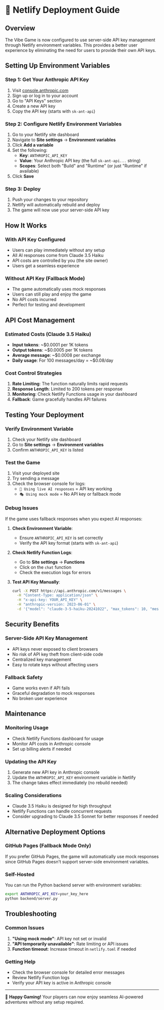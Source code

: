 # 🚀 Netlify Deployment Guide

## Overview
The Vibe Game is now configured to use server-side API key management through Netlify environment variables. This provides a better user experience by eliminating the need for users to provide their own API keys.

## Setting Up Environment Variables

### Step 1: Get Your Anthropic API Key
1. Visit [console.anthropic.com](https://console.anthropic.com/)
2. Sign up or log in to your account
3. Go to "API Keys" section
4. Create a new API key
5. Copy the API key (starts with `sk-ant-api`)

### Step 2: Configure Netlify Environment Variables
1. Go to your Netlify site dashboard
2. Navigate to **Site settings** → **Environment variables**
3. Click **Add a variable**
4. Set the following:
   - **Key**: `ANTHROPIC_API_KEY`
   - **Value**: Your Anthropic API key (the full `sk-ant-api...` string)
   - **Scopes**: Select both "Build" and "Runtime" (or just "Runtime" if available)
5. Click **Save**

### Step 3: Deploy
1. Push your changes to your repository
2. Netlify will automatically rebuild and deploy
3. The game will now use your server-side API key

## How It Works

### With API Key Configured
- Users can play immediately without any setup
- All AI responses come from Claude 3.5 Haiku
- API costs are controlled by you (the site owner)
- Users get a seamless experience

### Without API Key (Fallback Mode)
- The game automatically uses mock responses
- Users can still play and enjoy the game
- No API costs incurred
- Perfect for testing and development

## API Cost Management

### Estimated Costs (Claude 3.5 Haiku)
- **Input tokens**: ~$0.0001 per 1K tokens
- **Output tokens**: ~$0.0005 per 1K tokens
- **Average message**: ~$0.0008 per exchange
- **Daily usage**: For 100 messages/day = ~$0.08/day

### Cost Control Strategies
1. **Rate Limiting**: The function naturally limits rapid requests
2. **Response Length**: Limited to 200 tokens per response
3. **Monitoring**: Check Netlify Functions usage in your dashboard
4. **Fallback**: Game gracefully handles API failures

## Testing Your Deployment

### Verify Environment Variable
1. Check your Netlify site dashboard
2. Go to **Site settings** → **Environment variables**
3. Confirm `ANTHROPIC_API_KEY` is listed

### Test the Game
1. Visit your deployed site
2. Try sending a message
3. Check the browser console for logs:
   - `🤖 Using live AI responses` = API key working
   - `🎭 Using mock mode` = No API key or fallback mode

### Debug Issues
If the game uses fallback responses when you expect AI responses:

1. **Check Environment Variable**:
   - Ensure `ANTHROPIC_API_KEY` is set correctly
   - Verify the API key format (starts with `sk-ant-api`)

2. **Check Netlify Function Logs**:
   - Go to **Site settings** → **Functions**
   - Click on the `chat` function
   - Check the execution logs for errors

3. **Test API Key Manually**:
   ```bash
   curl -X POST https://api.anthropic.com/v1/messages \
     -H "Content-Type: application/json" \
     -H "x-api-key: YOUR_API_KEY" \
     -H "anthropic-version: 2023-06-01" \
     -d '{"model": "claude-3-5-haiku-20241022", "max_tokens": 10, "messages": [{"role": "user", "content": "Hello"}]}'
   ```

## Security Benefits

### Server-Side API Key Management
- API keys never exposed to client browsers
- No risk of API key theft from client-side code
- Centralized key management
- Easy to rotate keys without affecting users

### Fallback Safety
- Game works even if API fails
- Graceful degradation to mock responses
- No broken user experience

## Maintenance

### Monitoring Usage
- Check Netlify Functions dashboard for usage
- Monitor API costs in Anthropic console
- Set up billing alerts if needed

### Updating the API Key
1. Generate new API key in Anthropic console
2. Update the `ANTHROPIC_API_KEY` environment variable in Netlify
3. The change takes effect immediately (no rebuild needed)

### Scaling Considerations
- Claude 3.5 Haiku is designed for high throughput
- Netlify Functions can handle concurrent requests
- Consider upgrading to Claude 3.5 Sonnet for better responses if needed

## Alternative Deployment Options

### GitHub Pages (Fallback Mode Only)
If you prefer GitHub Pages, the game will automatically use mock responses since GitHub Pages doesn't support server-side environment variables.

### Self-Hosted
You can run the Python backend server with environment variables:
```bash
export ANTHROPIC_API_KEY=your_key_here
python backend/server.py
```

## Troubleshooting

### Common Issues
1. **"Using mock mode"**: API key not set or invalid
2. **"API temporarily unavailable"**: Rate limiting or API issues
3. **Function timeout**: Increase timeout in `netlify.toml` if needed

### Getting Help
- Check the browser console for detailed error messages
- Review Netlify Function logs
- Verify your API key is active in Anthropic console

---

🎲 **Happy Gaming!** Your players can now enjoy seamless AI-powered adventures without any setup required.